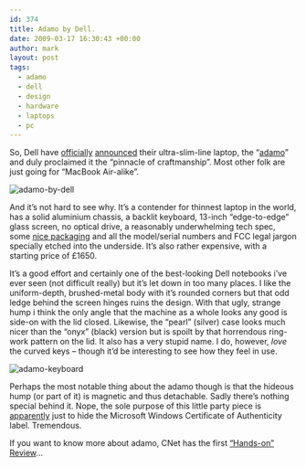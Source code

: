```yaml
---
id: 374
title: Adamo by Dell.
date: 2009-03-17 16:30:43 +00:00
author: mark
layout: post
tags:
  - adamo
  - dell
  - design
  - hardware
  - laptops
  - pc
---
```

So, Dell have [officially](http://www.reghardware.co.uk/2009/03/17/dell_adamo/) [announced](http://www.engadget.com/2009/03/17/dell-adamo-announced-1-2ghz-core-2-duo-1-999/) their ultra-slim-line laptop, the &#8220;[adamo](http://www.adamobydell.co.uk/)&#8221; and duly proclaimed it the &#8220;pinnacle of craftmanship&#8221;. Most other folk are just going for &#8220;MacBook Air-alike&#8221;.

<img class="aligncenter size-full wp-image-375" title="adamo-by-dell" src="/images/fromwp/2009/03/adamo-by-dell.jpg" alt="adamo-by-dell" width="500" height="398" srcset="/images/fromwp/2009/03/adamo-by-dell.jpg 500w, /images/fromwp/2009/03/adamo-by-dell-300x238.jpg 300w" sizes="(max-width: 500px) 100vw, 500px" />

And it&#8217;s not hard to see why. It&#8217;s a contender for thinnest laptop in the world, has a solid aluminium chassis, a backlit keyboard, 13-inch &#8220;edge-to-edge&#8221; glass screen, no optical drive, a reasonably underwhelming tech spec, some [nice packaging](http://www.youtube.com/watch?v=Ejty4BcFKgQ) and all the model/serial numbers and FCC legal jargon specially etched into the underside. It&#8217;s also rather expensive, with a starting price of £1650.

It&#8217;s a good effort and certainly one of the best-looking Dell notebooks i&#8217;ve ever seen (not difficult really) but it&#8217;s let down in too many places. I like the uniform-depth, brushed-metal body with it&#8217;s rounded corners but that odd ledge behind the screen hinges ruins the design. With that ugly, strange hump i think the only angle that the machine as a whole looks any good is side-on with the lid closed. Likewise, the &#8220;pearl&#8221; (silver) case looks much nicer than the &#8220;onyx&#8221; (black) version but is spoilt by that horrendous ring-work pattern on the lid. It also has a very stupid name. I do, however, _love_ the curved keys &#8211; though it&#8217;d be interesting to see how they feel in use.

<img class="aligncenter size-full wp-image-376" title="adamo-keyboard" src="/images/fromwp/2009/03/adamo-keyboard.jpg" alt="adamo-keyboard" width="500" height="294" srcset="/images/fromwp/2009/03/adamo-keyboard.jpg 500w, /images/fromwp/2009/03/adamo-keyboard-300x176.jpg 300w" sizes="(max-width: 500px) 100vw, 500px" />

Perhaps the most notable thing about the adamo though is that the hideous hump (or part of it) is magnetic and thus detachable. Sadly there&#8217;s nothing special behind it. Nope, the sole purpose of this little party piece is [apparently](http://news.cnet.com/8301-17938_105-10197590-1.html) just to hide the Microsoft Windows Certificate of Authenticity label. Tremendous.

If you want to know more about adamo, CNet has the first [&#8220;Hands-on&#8221; Review](http://news.cnet.com/8301-17938_105-10197495-1.html)&#8230;